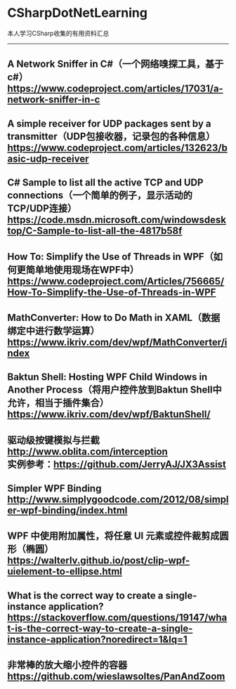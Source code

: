 # CSharpDotNetLearning
本人学习CSharp收集的有用资料汇总

----------------------------------------------------
A Network Sniffer in C#（一个网络嗅探工具，基于c#）
https://www.codeproject.com/articles/17031/a-network-sniffer-in-c
----------------------------------------------------
A simple receiver for UDP packages sent by a transmitter（UDP包接收器，记录包的各种信息）
https://www.codeproject.com/articles/132623/basic-udp-receiver
----------------------------------------------------
C# Sample to list all the active TCP and UDP connections（一个简单的例子，显示活动的TCP/UDP连接）
https://code.msdn.microsoft.com/windowsdesktop/C-Sample-to-list-all-the-4817b58f
----------------------------------------------------
How To: Simplify the Use of Threads in WPF（如何更简单地使用现场在WPF中）
https://www.codeproject.com/Articles/756665/How-To-Simplify-the-Use-of-Threads-in-WPF
----------------------------------------------------
MathConverter: How to Do Math in XAML（数据绑定中进行数学运算）
https://www.ikriv.com/dev/wpf/MathConverter/index
----------------------------------------------------
Baktun Shell: Hosting WPF Child Windows in Another Process（将用户控件放到Baktun Shell中允许，相当于插件集合）
https://www.ikriv.com/dev/wpf/BaktunShell/
----------------------------------------------------
驱动级按键模拟与拦截  
http://www.oblita.com/interception  
实例参考：https://github.com/JerryAJ/JX3Assist  
----------------------------------------------------
Simpler WPF Binding  
http://www.simplygoodcode.com/2012/08/simpler-wpf-binding/index.html  
----------------------------------------------------
WPF 中使用附加属性，将任意 UI 元素或控件裁剪成圆形（椭圆）  
https://walterlv.github.io/post/clip-wpf-uielement-to-ellipse.html  
----------------------------------------------------
What is the correct way to create a single-instance application?  
https://stackoverflow.com/questions/19147/what-is-the-correct-way-to-create-a-single-instance-application?noredirect=1&lq=1  
----------------------------------------------------
非常棒的放大缩小控件的容器  
https://github.com/wieslawsoltes/PanAndZoom  
----------------------------------------------------
